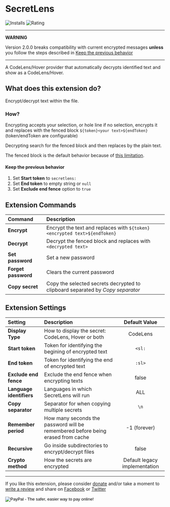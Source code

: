 # SecretLens

![Installs](https://vsmarketplacebadge.apphb.com/installs-short/fcrespo82.secretlens.svg)
![Rating](https://vsmarketplacebadge.apphb.com/rating-star/fcrespo82.secretlens.svg)


- - -
**WARNING**

Version 2.0.0 breaks compatibility with current encrypted messages **unless** you follow the steps described in [Keep the previous behavior](#keep-the-previous-behavior)
- - -

A CodeLens/Hover provider that automatically decrypts identified text and show as a CodeLens/Hover.

## What does this extension do?

Encrypt/decrypt text within the file.

### How?

Encrypting accepts your selection, or hole line if no selection, encrypts it and replaces with the fenced block `${token}<your text>${endToken}` (token/endToken are configurable)

Decrypting search for the fenced block and then replaces by the plain text. 

The fenced block is the default behavior because of [this limitation](https://github.com/fcrespo82/vscode-secretlens/issues/2).

#### Keep the previous behavior

1. Set **Start token** to `secretlens:`
2. Set **End token** to empty string or `null`
3. Set **Exclude end fence** option to `true`


## Extension Commands

| Command             | Description                                                                    |
|:--------------------|:-------------------------------------------------------------------------------|
| **Encrypt**         | Encrypt the text and replaces with `${token}<encrypted text>${endToken}`       |
| **Decrypt**         | Decrypt the fenced block and replaces with `<decrypted text>`                  |
| **Set password**    | Set a new password                                                             |
| **Forget password** | Clears the current password                                                    |
| **Copy secret**     | Copy the selected secrets decrypted to clipboard separated by *Copy separator* |


## Extension Settings

| Setting                  | Description                                                                     |         Default Value         |
|:-------------------------|:--------------------------------------------------------------------------------|:-----------------------------:|
| **Display Type**         | How to display the secret: CodeLens, Hover or both                              |           CodeLens            |
| **Start token**          | Token for identifying the begining of encrypted text                            |            `<sl:`             |
| **End token**            | Token for identifying the end of encrypted text                                 |            `:sl>`             |
| **Exclude end fence**    | Exclude the end fence when encrypting texts                                     |             false             |
| **Language identifiers** | Languages in which SecretLens will run                                          |              ALL              |
| **Copy separator**       | Separator for when copying multiple secrets                                     |             `\n`              |
| **Remember period**      | How many seconds the password will be remembered before being erased from cache |         -1 (forever)          |
| **Recursive**            | Go inside subdirectories to encrypt/decrypt files                               |             false             |
| **Crypto method**        | How the secrets are encrypted                                                   | Default legacy implementation |

- - -


If you like this extension, please consider [donate](https://www.paypal.com/cgi-bin/webscr?cmd=_s-xclick&hosted_button_id=6H283FQKCUB9G) and/or take a moment to [write a review](https://marketplace.visualstudio.com/items?itemName=fcrespo82.secretlens#review-details) and share on <a href="https://www.facebook.com/sharer/sharer.php?u=https%3A%2F%2Fmarketplace.visualstudio.com%2Fitems%3FitemName%3Dfcrespo82.secretlens%23overview">Facebook</a> or <a href="https://www.twitter.com/home?status=Just%20discovered%20this%20on%20the%20%23VSMarketplace%3A%20https%3A%2F%2Fmarketplace.visualstudio.com%2Fitems%3FitemName%3Dfcrespo82.secretlens%23overview">Twitter</a>
<form action="https://www.paypal.com/cgi-bin/webscr" method="post" target="_top">
<input type="hidden" name="cmd" value="_s-xclick">
<input type="hidden" name="hosted_button_id" value="6H283FQKCUB9G">
<input type="image" src="https://www.paypalobjects.com/en_US/i/btn/btn_donate_SM.gif" border="0" name="submit" alt="PayPal - The safer, easier way to pay online!">
<img alt="" border="0" src="https://www.paypalobjects.com/pt_BR/i/scr/pixel.gif" width="1" height="1">
</form>



